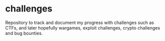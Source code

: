 # challenges
Repository to track and document my progress with challenges such as CTFs, and later hopefully wargames, exploit challenges, crypto challenges and bug bounties.
